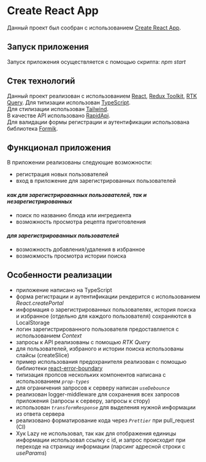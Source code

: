 # Create React App

Данный проект был сообран с использованием [Create React App](https://github.com/facebook/create-react-app).

## Запуск приложения

Запуск приложения осуществляется с помощью скрипта: _npm start_

## Стек технологий

Данный проект реализован с использованием [React](https://react.dev/), [Redux Toolkit](https://redux-toolkit.js.org/), [RTK Query](https://redux-toolkit.js.org/rtk-query/overview). Для типизации использован [TypeScript](https://www.typescriptlang.org/).  
Для стилизации использован [Tailwind](https://tailwindcss.com/docs/guides/create-react-app).  
В качестве API использовано [RapidApi](https://rapidapi.com/apidojo/api/tasty).  
Для валидации формы регистрации и аутентификации использована библиотека [Formik](https://formik.org/).

## Функционал приложения

В приложении реализованы следующие возможности:

-   регистрация новых пользователей
-   вход в приложение для зарегистрированных пользователей

#### _как для зарегистрированных пользователей, так и незарегистрированных_

-   поиск по названию блюда или ингредиента
-   возможность просмотра рецепта приготовления

#### _для зарегистрированных пользователей_

-   возможность добавления/удаления в избранное
-   возможмость просмотра истории поиска

## Особенности реализации

-   приложение написано на TypeScript
-   форма регистрации и аутентификации рендерится с использованием _React.createPortal_
-   информация о зарегистрированных пользователях, история поиска и избранное (отдельно для каждого пользователя) сохраняются в LocalStorage
-   логин зарегистрированного пользователя предоставляется с использованием _Context_
-   запросы к API реализованы с помощью _RTK Query_
-   для пользователей, избраного и истории поиска использованы слайсы (createSlice)
-   пример использования предохранителя реализован с помощью библиотеки [react-error-boundary](https://www.npmjs.com/package/react-error-boundary)
-   типизация пропсов нескольких компонентов написана с использованием _`prop-types`_
-   для ограничения запросов к серверу написан _`useDebounce`_
-   реализован logger-middleware для сохранения всех запросов приложения (запросы к серверу, запросы к стору)
-   использован _`transformResponse`_ для выделения нужной информации из ответа сервера
-   реализовано форматирование кода через _`Prettier`_ при pull_request (CI)
-   Хук Lazy не использовал, так как для отображения единицы информации использовал ссылку с id, и запрос происходит при переходе на страницу информации (парсинг адресной строки с _useParams_)
